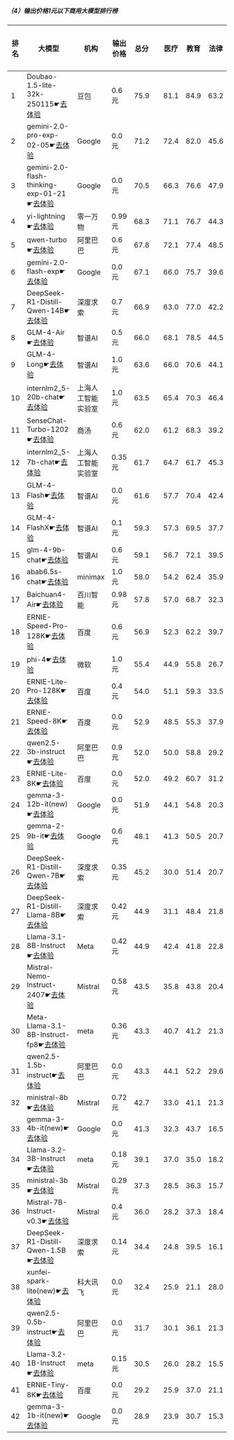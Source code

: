 ##### （4）输出价格1元以下商用大模型排行榜
|排名|大模型|机构|输出价格|总分| |医疗|教育|法律|行政公务|心理健康|推理与数学计算|语言与指令遵从|
|---|-----|---|-------|---|-|----|---|---|------|-------|-----------|------------|
|1|Doubao-1.5-lite-32k-250115☛[去体验](https://easyllm.site/static/modelcompare.html?type=proprietary)|豆包|0.6元|75.9| |                    81.1|84.9|63.2|                    70.7|65.8|                    82.8|77.5|
|2|gemini-2.0-pro-exp-02-05☛[去体验](https://easyllm.site/static/modelcompare.html?type=proprietary)|Google|0.0元|71.2| |                    72.4|82.0|45.6|                    73.7|60.6|                    83.9|79.0|
|3|gemini-2.0-flash-thinking-exp-01-21☛[去体验](https://easyllm.site/static/modelcompare.html?type=proprietary)|Google|0.0元|70.5| |                    66.3|76.6|47.9|                    85.1|53.5|                    89.3|78.5|
|4|yi-lightning☛[去体验](https://easyllm.site/static/modelcompare.html?type=proprietary)|零一万物|0.99元|68.3| |                    71.1|76.7|44.3|                    69.0|56.8|                    79.2|80.2|
|5|qwen-turbo☛[去体验](https://easyllm.site/static/modelcompare.html?type=proprietary)|阿里巴巴|0.6元|67.8| |                    72.1|77.4|48.5|                    67.3|60.8|                    68.5|74.9|
|6|gemini-2.0-flash-exp☛[去体验](https://easyllm.site/static/modelcompare.html?type=proprietary)|Google|0.0元|67.1| |                    66.0|75.7|39.6|                    69.3|54.0|                    84.8|80.2|
|7|DeepSeek-R1-Distill-Qwen-14B☛[去体验](https://easyllm.site/static/modelcompare.html?type=open-source)|深度求索|0.7元|66.9| |                    63.0|77.0|42.2|                    68.0|55.6|                    82.3|78.7|
|8|GLM-4-Air☛[去体验](https://easyllm.site/static/modelcompare.html?type=proprietary)|智谱AI|0.5元|66.0| |                    68.1|78.5|44.5|                    69.7|56.5|                    63.3|80.6|
|9|GLM-4-Long☛[去体验](https://easyllm.site/static/modelcompare.html?type=proprietary)|智谱AI|1.0元|63.6| |                    66.0|70.6|44.1|                    65.0|50.9|                    66.6|77.4|
|10|internlm2_5-20b-chat☛[去体验](https://easyllm.site/static/modelcompare.html?type=open-source)|上海人工智能实验室|1.0元|63.5| |                    65.4|70.3|46.4|                    66.4|52.7|                    65.3|77.2|
|11|SenseChat-Turbo-1202☛[去体验](https://easyllm.site/static/modelcompare.html?type=proprietary)|商汤|0.6元|62.0| |                    61.2|68.3|39.2|                    64.8|52.2|                    70.5|76.1|
|12|internlm2_5-7b-chat☛[去体验](https://easyllm.site/static/modelcompare.html?type=open-source)|上海人工智能实验室|0.35元|61.7| |                    64.7|61.7|45.3|                    62.4|51.0|                    66.9|76.3|
|13|GLM-4-Flash☛[去体验](https://easyllm.site/static/modelcompare.html?type=proprietary)|智谱AI|0.0元|61.6| |                    57.7|70.4|42.4|                    64.5|62.9|                    62.3|71.0|
|14|GLM-4-FlashX☛[去体验](https://easyllm.site/static/modelcompare.html?type=proprietary)|智谱AI|0.1元|59.3| |                    57.3|69.5|37.7|                    64.8|46.1|                    66.9|71.3|
|15|glm-4-9b-chat☛[去体验](https://easyllm.site/static/modelcompare.html?type=open-source)|智谱AI|0.6元|59.1| |                    56.7|72.1|39.5|                    64.1|47.1|                    61.7|71.7|
|16|abab6.5s-chat☛[去体验](https://easyllm.site/static/modelcompare.html?type=proprietary)|minimax|1.0元|58.0| |                    54.2|62.4|35.9|                    65.7|44.8|                    66.4|78.8|
|17|Baichuan4-Air☛[去体验](https://easyllm.site/static/modelcompare.html?type=proprietary)|百川智能|0.98元|57.8| |                    57.0|68.7|32.3|                    55.9|47.2|                    68.1|75.4|
|18|ERNIE-Speed-Pro-128K☛[去体验](https://easyllm.site/static/modelcompare.html?type=proprietary)|百度|0.6元|56.9| |                    52.3|62.2|39.7|                    59.0|44.8|                    67.3|75.1|
|19|phi-4☛[去体验](https://easyllm.site/static/modelcompare.html?type=open-source)|微软|1.0元|55.4| |                    44.9|55.8|26.7|                    66.1|43.2|                    78.2|73.7|
|20|ERNIE-Lite-Pro-128K☛[去体验](https://easyllm.site/static/modelcompare.html?type=proprietary)|百度|0.4元|54.0| |                    51.1|59.3|33.5|                    57.3|43.5|                    63.7|71.7|
|21|ERNIE-Speed-8K☛[去体验](https://easyllm.site/static/modelcompare.html?type=proprietary)|百度|0.0元|52.9| |                    48.5|55.3|37.9|                    54.5|57.3|                    51.7|66.0|
|22|qwen2.5-3b-instruct☛[去体验](https://easyllm.site/static/modelcompare.html?type=open-source)|阿里巴巴|0.9元|52.0| |                    50.0|58.8|29.2|                    51.3|43.8|                    60.8|67.6|
|23|ERNIE-Lite-8K☛[去体验](https://easyllm.site/static/modelcompare.html?type=proprietary)|百度|0.0元|52.0| |                    49.2|60.7|31.2|                    52.2|43.0|                    57.9|70.8|
|24|gemma-3-12b-it(new)☛[去体验](https://easyllm.site/static/modelcompare.html?type=open-source)|Google|0.0元|51.9| |                    44.1|54.8|20.3|                    59.0|41.1|                    78.8|71.6|
|25|gemma-2-9b-it☛[去体验](https://easyllm.site/static/modelcompare.html?type=open-source)|Google|0.6元|48.1| |                    41.3|50.5|20.7|                    53.6|41.6|                    59.4|71.5|
|26|DeepSeek-R1-Distill-Qwen-7B☛[去体验](https://easyllm.site/static/modelcompare.html?type=open-source)|深度求索|0.35元|45.2| |                    30.0|51.4|20.7|                    48.8|30.4|                    72.2|61.2|
|27|DeepSeek-R1-Distill-Llama-8B☛[去体验](https://easyllm.site/static/modelcompare.html?type=open-source)|深度求索|0.42元|44.9| |                    31.1|48.4|21.8|                    49.9|31.9|                    70.4|64.8|
|28|Llama-3.1-8B-Instruct☛[去体验](https://easyllm.site/static/modelcompare.html?type=open-source)|Meta|0.42元|44.9| |                    42.4|41.8|22.8|                    49.6|37.2|                    62.0|65.8|
|29|Mistral-Nemo-Instruct-2407☛[去体验](https://easyllm.site/static/modelcompare.html?type=open-source)|Mistral|0.58元|43.5| |                    35.8|43.8|20.4|                    42.4|33.0|                    64.6|69.1|
|30|Meta-Llama-3.1-8B-Instruct-fp8☛[去体验](https://easyllm.site/static/modelcompare.html?type=open-source)|meta|0.36元|43.3| |                    40.7|41.2|21.3|                    43.2|34.0|                    62.7|65.7|
|31|qwen2.5-1.5b-instruct☛[去体验](https://easyllm.site/static/modelcompare.html?type=open-source)|阿里巴巴|0.0元|43.3| |                    44.1|52.2|29.6|                    40.5|39.6|                    40.4|51.5|
|32|ministral-8b☛[去体验](https://easyllm.site/static/modelcompare.html?type=proprietary)|Mistral|0.72元|42.7| |                    33.0|41.1|21.3|                    45.3|31.5|                    62.9|64.6|
|33|gemma-3-4b-it(new)☛[去体验](https://easyllm.site/static/modelcompare.html?type=open-source)|Google|0.0元|41.3| |                    32.3|43.7|16.5|                    39.5|29.2|                    70.7|58.0|
|34|Llama-3.2-3B-Instruct☛[去体验](https://easyllm.site/static/modelcompare.html?type=open-source)|meta|0.18元|39.1| |                    37.0|35.0|18.2|                    37.8|29.6|                    59.5|62.7|
|35|ministral-3b☛[去体验](https://easyllm.site/static/modelcompare.html?type=proprietary)|Mistral|0.29元|37.3| |                    28.5|36.3|15.7|                    38.1|29.4|                    57.8|54.7|
|36|Mistral-7B-Instruct-v0.3☛[去体验](https://easyllm.site/static/modelcompare.html?type=open-source)|Mistral|0.4元|36.0| |                    28.2|37.3|18.4|                    40.9|28.9|                    39.9|60.0|
|37|DeepSeek-R1-Distill-Qwen-1.5B☛[去体验](https://easyllm.site/static/modelcompare.html?type=open-source)|深度求索|0.14元|34.4| |                    24.8|39.5|16.1|                    26.4|23.9|                    63.8|47.1|
|38|xunfei-spark-lite(new)☛[去体验](https://easyllm.site/static/modelcompare.html?type=proprietary)|科大讯飞|0.0元|32.4| |                    25.9|21.1|28.0|                    37.5|43.4|                    27.8|37.4|
|39|qwen2.5-0.5b-instruct☛[去体验](https://easyllm.site/static/modelcompare.html?type=open-source)|阿里巴巴|0.0元|31.7| |                    30.1|36.1|21.3|                    30.7|24.5|                    37.0|39.2|
|40|Llama-3.2-1B-Instruct☛[去体验](https://easyllm.site/static/modelcompare.html?type=open-source)|meta|0.15元|30.5| |                    26.0|28.2|15.5|                    32.7|21.1|                    41.8|51.9|
|41|ERNIE-Tiny-8K☛[去体验](https://easyllm.site/static/modelcompare.html?type=proprietary)|百度|0.0元|29.2| |                    25.9|37.0|21.1|                    31.0|23.0|                    24.4|41.5|
|42|gemma-3-1b-it(new)☛[去体验](https://easyllm.site/static/modelcompare.html?type=open-source)|Google|0.0元|28.9| |                    23.9|30.7|15.3|                    29.0|20.6|                    36.3|48.2|
    
